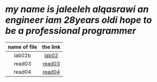 


# ***my name is jaleeleh alqasrawi an engineer iam 28years oldi hope to be a professional programmer***


|  name of file          | the link                                                           | 
| :---------------------:| :------------------------------------------------------------:     |     
| lab02b                 | [lab02](lab02b)                                                    |
| read03                | [read03](read03)                                                    |
| read04                | [read04](read04)                                                    |